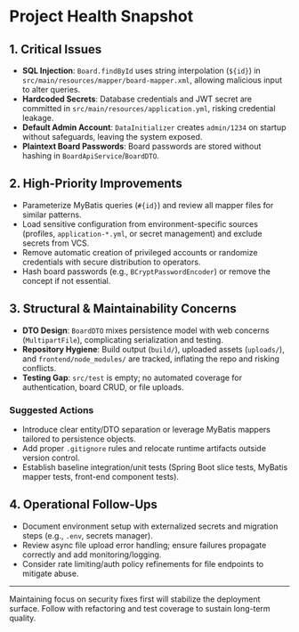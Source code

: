 # Project Health Snapshot

## 1. Critical Issues
- **SQL Injection**: `Board.findById` uses string interpolation (`${id}`) in `src/main/resources/mapper/board-mapper.xml`, allowing malicious input to alter queries.
- **Hardcoded Secrets**: Database credentials and JWT secret are committed in `src/main/resources/application.yml`, risking credential leakage.
- **Default Admin Account**: `DataInitializer` creates `admin/1234` on startup without safeguards, leaving the system exposed.
- **Plaintext Board Passwords**: Board passwords are stored without hashing in `BoardApiService`/`BoardDTO`.

## 2. High-Priority Improvements
- Parameterize MyBatis queries (`#{id}`) and review all mapper files for similar patterns.
- Load sensitive configuration from environment-specific sources (profiles, `application-*.yml`, or secret management) and exclude secrets from VCS.
- Remove automatic creation of privileged accounts or randomize credentials with secure distribution to operators.
- Hash board passwords (e.g., `BCryptPasswordEncoder`) or remove the concept if not essential.

## 3. Structural & Maintainability Concerns
- **DTO Design**: `BoardDTO` mixes persistence model with web concerns (`MultipartFile`), complicating serialization and testing.
- **Repository Hygiene**: Build output (`build/`), uploaded assets (`uploads/`), and `frontend/node_modules/` are tracked, inflating the repo and risking conflicts.
- **Testing Gap**: `src/test` is empty; no automated coverage for authentication, board CRUD, or file uploads.

### Suggested Actions
- Introduce clear entity/DTO separation or leverage MyBatis mappers tailored to persistence objects.
- Add proper `.gitignore` rules and relocate runtime artifacts outside version control.
- Establish baseline integration/unit tests (Spring Boot slice tests, MyBatis mapper tests, front-end component tests).

## 4. Operational Follow-Ups
- Document environment setup with externalized secrets and migration steps (e.g., `.env`, secrets manager).
- Review async file upload error handling; ensure failures propagate correctly and add monitoring/logging.
- Consider rate limiting/auth policy refinements for file endpoints to mitigate abuse.

---

Maintaining focus on security fixes first will stabilize the deployment surface. Follow with refactoring and test coverage to sustain long-term quality.

